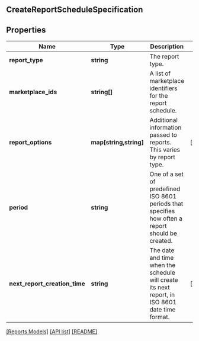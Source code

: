 ## CreateReportScheduleSpecification

## Properties

Name | Type | Description | Notes
------------ | ------------- | ------------- | -------------
**report_type** | **string** | The report type. |
**marketplace_ids** | **string[]** | A list of marketplace identifiers for the report schedule. |
**report_options** | **map[string,string]** | Additional information passed to reports. This varies by report type. | [optional]
**period** | **string** | One of a set of predefined ISO 8601 periods that specifies how often a report should be created. |
**next_report_creation_time** | **string** | The date and time when the schedule will create its next report, in ISO 8601 date time format. | [optional]

[[Reports Models]](../) [[API list]](../../Api) [[README]](../../../README.md)

